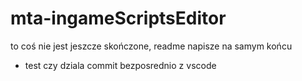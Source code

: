 # mta-ingameScriptsEditor
 
to coś nie jest jeszcze skończone, readme napisze na samym końcu

+ test czy dziala commit bezposrednio z vscode